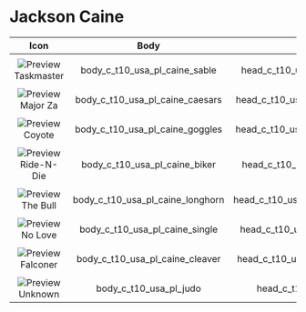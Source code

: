  # Jackson Caine

| Icon | Body | Head | Arms
| :--: | :--: | :--: | :--:
| | | | | 
| ![Preview](https://static.wikia.nocookie.net/callofduty/images/c/c1/Caine_Taskmaster_Skin_BO6.png/revision/latest?cb=20241028013605) <br>Taskmaster | body_c_t10_usa_pl_caine_sable  | head_c_t10_usa_pl_caine_sable | vm_c_t10_usa_pl_caine_sable | 
| | | | | 
| ![Preview](https://static.wikia.nocookie.net/callofduty/images/b/be/Caine_Major_Za_Skin_BO6.png/revision/latest?cb=20241028013559) <br>Major Za | body_c_t10_usa_pl_caine_caesars  | head_c_t10_usa_pl_caine_caesars | vm_c_t10_usa_pl_caine_caesars | 
| | | | | 
| ![Preview](https://static.wikia.nocookie.net/callofduty/images/2/2c/Caine_Coyote_Skin_BO6.png/revision/latest?cb=20241218224710) <br>Coyote | body_c_t10_usa_pl_caine_goggles  | head_c_t10_usa_pl_caine_goggles | vm_c_t10_usa_pl_caine_goggles | 
| | | | | 
| ![Preview](https://static.wikia.nocookie.net/callofduty/images/f/f7/Caine_RideNDie_Skin_BO6.png/revision/latest?cb=20250115220407) <br>Ride-N-Die |  body_c_t10_usa_pl_caine_biker  | head_c_t10_usa_pl_caine_biker | vm_c_t10_usa_pl_caine_biker | 
| | | | | 
| ![Preview](https://static.wikia.nocookie.net/callofduty/images/e/ec/Caine_TheBull_Skin_BO6.png/revision/latest?cb=20241120221835) <br>The Bull | body_c_t10_usa_pl_caine_longhorn  | head_c_t10_usa_pl_caine_longhorn | vm_c_t10_usa_pl_caine_longhorn | 
| | | | | 
| ![Preview](https://stockpile.detonated.com/static/bundle_images/resized/bo6838c300f398fa6f7c1234853cdd82c1e347ec4b79c3869e58f8d6cedac61136e_large.webp) <br>No Love | body_c_t10_usa_pl_caine_single  | head_c_t10_usa_pl_caine_single | vm_c_t10_usa_pl_caine_single | 
| | | | | 
| ![Preview](https://stockpile.detonated.com/static/bundle_images/resized/bo6b3713b1a7d1ed36ef3435d4998f03af58cd165be9ef562e05e56153688386e2f_large.webp) <br>Falconer | body_c_t10_usa_pl_caine_cleaver  | head_c_t10_usa_pl_caine_cleaver | vm_c_t10_usa_pl_caine_cleaver | 
| | | | | 
| ![Preview](https://upload.wikimedia.org/wikipedia/commons/a/a3/Image-not-found.png) <br>Unknown | body_c_t10_usa_pl_judo  | head_c_t10_usa_pl_judo | vm_c_t10_usa_pl_caine_judo | 
